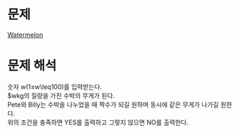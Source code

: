 # 문제
[Watermelon](https://codeforces.com/problemset/problem/4/A)   
   
# 문제 해석
숫자 $w(1\leq$w\leq100)를 입력받는다.   
$wkg의 질량을 가진 수박의 무게가 된다.   
Pete와 Billy는 수박을 나누었을 때 짝수가 되길 원하며 동시에 같은 무게가 나가길 원한다.   
위의 조건을 충족하면 YES를 출력하고 그렇지 않으면 NO를 출력한다.   